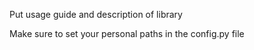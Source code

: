 Put usage guide and description of library

Make sure to set your personal paths in the config.py file
